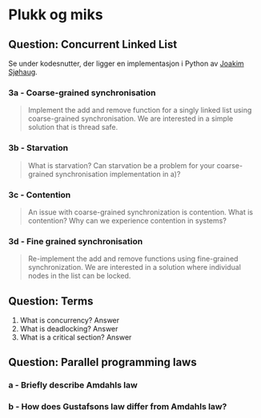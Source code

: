 # Plukk og miks

## Question: Concurrent Linked List

Se under kodesnutter, der ligger en implementasjon i Python av [Joakim Sjøhaug](https://github.com/joakimsjo).

### 3a - Coarse-grained synchronisation

> Implement the add and remove function for a singly linked list using coarse-grained synchronisation.
> We are interested in a simple solution that is thread safe.

### 3b - Starvation

> What is starvation? Can starvation be a problem for your coarse-grained synchronisation implementation in a)?

### 3c - Contention

> An issue with coarse-grained synchronization is contention.
> What is contention? Why can we experience contention in systems?

### 3d - Fine grained synchronisation

> Re-implement the add and remove functions using fine-grained synchronization.
> We are interested in a solution where individual nodes in the list can be locked.

## Question: Terms

1. What is concurrency?
   Answer
2. What is deadlocking?
   Answer
3. What is a critical section?
   Answer

## Question: Parallel programming laws

### a - Briefly describe Amdahls law

### b - How does Gustafsons law differ from Amdahls law?
